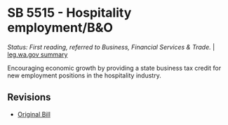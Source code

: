 # SB 5515 - Hospitality employment/B&O
*Status: First reading, referred to Business, Financial Services & Trade.* | [leg.wa.gov summary](https://app.leg.wa.gov/billsummary?BillNumber=5515&Year=2021)

Encouraging economic growth by providing a state business tax credit for new employment positions in the hospitality industry.

## Revisions
* [Original Bill](1/)